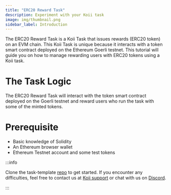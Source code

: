 ```yaml
---
title: "ERC20 Reward Task"
description: Experiment with your Koii task
image: img/thumbnail.png
sidebar_label: Introduction
---
```


The ERC20 Reward Task is a Koii Task that issues rewards (ERC20 token) on an EVM chain. This Koii Task is unique because it interacts with a token smart contract deployed on the Ethereum Goerli testnet. This tutorial will guide you on how to manage rewarding users with ERC20 tokens using a Koii task.

# The Task Logic
The ERC20 Reward Task will interact with the token smart contract deployed on the Goerli testnet and reward users who run the task with some of the minted tokens. 

# Prerequisite

- Basic knowledge of Solidity
- An Ethereum browser wallet
- Ethereum Testnet account and some test tokens

:::info

Clone the task-template [repo](https://github.com/koii-network/task-template) to get started. If you encounter any difficulties, feel free to contact us at [Koii support](https://share.hsforms.com/1Nmy8p6zWSN2J2skJn5EcOQc20dg) or chat with us on [Discord](https://discord.com/invite/koii).

:::
